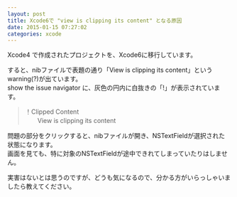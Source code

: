 ```yaml
---
layout: post
title: Xcode6で "view is clipping its content" となる原因
date: 2015-01-15 07:27:02
categories: xcode
---
```

<p>Xcode4 で作成されたプロジェクトを、Xcode6に移行しています。</p>

<p>すると、nibファイルで表題の通り「View is clipping its content」というwarning(?)が出ています。<br>
show the issue navigator に、灰色の円内に白抜きの「!」が表示されています。</p>

<blockquote>
  <p>！Clipped Content<br>
  　　View is clipping its content</p>
</blockquote>

<p>問題の部分をクリックすると、nibファイルが開き、NSTextFieldが選択された状態になります。<br>
画面を見ても、特に対象のNSTextFieldが途中できれてしまっていたりはしません。</p>

<p>実害はないとは思うのですが、どうも気になるので、分かる方がいらっしゃいましたら教えてください。</p>
